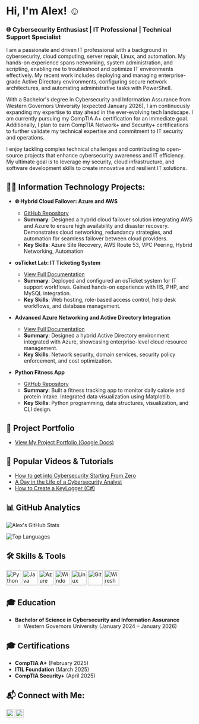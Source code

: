 <h1>Hi, I'm Alex! ☺️</h1>
<h3>🌐 Cybersecurity Enthusiast | IT Professional | Technical Support Specialist</h3>

<p>
I am a passionate and driven IT professional with a background in cybersecurity, cloud computing, server repair, Linux, and automation. My hands-on experience spans networking, system administration, and scripting, enabling me to troubleshoot and optimize IT environments effectively. My recent work includes deploying and managing enterprise-grade Active Directory environments, configuring secure network architectures, and automating administrative tasks with PowerShell. 
<p>
With a Bachelor's degree in Cybersecurity and Information Assurance from Western Governors University (expected January 2026), I am continuously expanding my expertise to stay ahead in the ever-evolving tech landscape. I am currently pursuing my CompTIA A+ certification for an immediate goal. Additionally, I plan to earn CompTIA Network+ and Security+ certifications to further validate my technical expertise and commitment to IT security and operations.


<p>
I enjoy tackling complex technical challenges and contributing to open-source projects that enhance cybersecurity awareness and IT efficiency. My ultimate goal is to leverage my security, cloud infrastructure, and software development skills to create innovative and resilient IT solutions.
</p>

<h2>👨‍💻 Information Technology Projects:</h2>

- <b>🌐 Hybrid Cloud Failover: Azure and AWS</b>
  - [GitHub Repository](https://github.com/an6634/HybridCloudFailover)
  - **Summary**: Designed a hybrid cloud failover solution integrating AWS and Azure to ensure high availability and disaster recovery. Demonstrates cloud networking, redundancy strategies, and automation for seamless failover between cloud providers.
  - **Key Skills**: Azure Site Recovery, AWS Route 53, VPC Peering, Hybrid Networking, Automation

- <b>osTicket Lab: IT Ticketing System</b>
  - [View Full Documentation](https://docs.google.com/document/d/1TgUFF3W3cwf3CT0U81u_j3abFQqKHQykbQBWAUbmY1g/edit?usp=sharing)
  - **Summary**: Deployed and configured an osTicket system for IT support workflows. Gained hands-on experience with IIS, PHP, and MySQL integration.
  - **Key Skills**: Web hosting, role-based access control, help desk workflows, and database management.

- <b>Advanced Azure Networking and Active Directory Integration</b>
  - [View Full Documentation](https://docs.google.com/document/d/1TgUFF3W3cwf3CT0U81u_j3abFQqKHQykbQBWAUbmY1g/edit?usp=sharing)
  - **Summary**: Designed a hybrid Active Directory environment integrated with Azure, showcasing enterprise-level cloud resource management.
  - **Key Skills**: Network security, domain services, security policy enforcement, and cost optimization.

- <b>Python Fitness App</b>
  - [GitHub Repository](https://github.com/your-repo/python-fitness-app)
  - **Summary**: Built a fitness tracking app to monitor daily calorie and protein intake. Integrated data visualization using Matplotlib.
  - **Key Skills**: Python programming, data structures, visualization, and CLI design.

<h2>📄 Project Portfolio</h2>

- [View My Project Portfolio (Google Docs)](https://docs.google.com/document/d/1TgUFF3W3cwf3CT0U81u_j3abFQqKHQykbQBWAUbmY1g/edit?usp=sharing)

<h2>🕺 Popular Videos & Tutorials</h2>

- [How to get into Cybersecurity Starting From Zero](https://www.youtube.com/watch?v=a83ASGn_V_s)
- [A Day in the Life of a Cybersecurity Analyst](https://www.youtube.com/watch?v=uHy3oM7NnoU)
- [How to Create a KeyLogger (C#)](https://www.youtube.com/watch?v=N-L9hklSlNk)

<h2>📊 GitHub Analytics</h2>

![Alex's GitHub Stats](https://github-readme-stats.vercel.app/api?username=alexcc&show_icons=true&hide=prs,issues&count_private=true&theme=radical)

![Top Languages](https://github-readme-stats.vercel.app/api/top-langs/?username=alexcc&layout=compact&theme=radical)

<h2>🛠️ Skills & Tools</h2>

<p>
  <img src="https://cdn.jsdelivr.net/npm/simple-icons@v3/icons/python.svg" alt="Python" width="40" height="40"/>
  <img src="https://cdn.jsdelivr.net/npm/simple-icons@v3/icons/java.svg" alt="Java" width="40" height="40"/>
  <img src="https://cdn.jsdelivr.net/npm/simple-icons@v3/icons/microsoftazure.svg" alt="Azure" width="40" height="40"/>
  <img src="https://cdn.jsdelivr.net/npm/simple-icons@v3/icons/windows.svg" alt="Windows" width="40" height="40"/>
  <img src="https://cdn.jsdelivr.net/npm/simple-icons@v3/icons/linux.svg" alt="Linux" width="40" height="40"/>
  <img src="https://cdn.jsdelivr.net/npm/simple-icons@v3/icons/git.svg" alt="Git" width="40" height="40"/>
  <img src="https://cdn.jsdelivr.net/npm/simple-icons@v3/icons/wireshark.svg" alt="Wireshark" width="40" height="40"/>
</p>

<h2>🎓 Education</h2>

- **Bachelor of Science in Cybersecurity and Information Assurance**
  - Western Governors University (January 2024 – January 2026)

<h2>🎓 Certifications</h2>

- **CompTIA A+** (February 2025)
- **ITIL Foundation** (March 2025)
- **CompTIA Security+** (April 2025)

<h2>📬 Connect with Me:</h2>

[<img align="left" alt="Alex | LinkedIn" width="22px" src="https://cdn.jsdelivr.net/npm/simple-icons@v3/icons/linkedin.svg" />][linkedin]
[<img align="left" alt="Alex | Email" width="22px" src="https://cdn.jsdelivr.net/npm/simple-icons@v3/icons/gmail.svg" />](mailto:alexlnguyenconnect@gmail.com)

<br clear="left"/>

[linkedin]: https://www.linkedin.com/in/alex-nguyen-b6ba0a290
